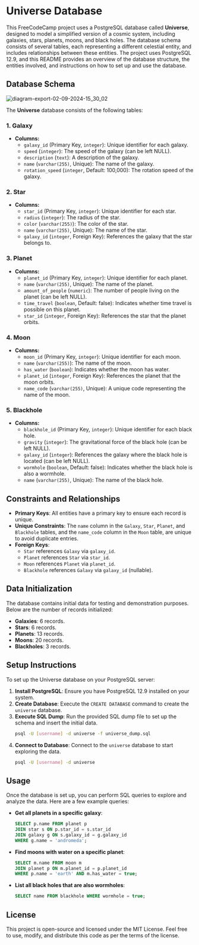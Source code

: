 # Universe Database

This FreeCodeCamp project uses a PostgreSQL database called **Universe**, designed to model a simplified version of a cosmic system, including galaxies, stars, planets, moons, and black holes. The database schema consists of several tables, each representing a different celestial entity, and includes relationships between these entities. The project uses PostgreSQL 12.9, and this README provides an overview of the database structure, the entities involved, and instructions on how to set up and use the database.


## Database Schema
![diagram-export-02-09-2024-15_30_02](https://github.com/user-attachments/assets/386c23b3-0853-4f73-aed7-685289253f12)

The **Universe** database consists of the following tables:

### 1. **Galaxy**
   - **Columns:**
     - `galaxy_id` (Primary Key, `integer`): Unique identifier for each galaxy.
     - `speed` (`integer`): The speed of the galaxy (can be left NULL).
     - `description` (`text`): A description of the galaxy.
     - `name` (`varchar(255)`, Unique): The name of the galaxy.
     - `rotation_speed` (`integer`, Default: 100,000): The rotation speed of the galaxy.

### 2. **Star**
   - **Columns:**
     - `star_id` (Primary Key, `integer`): Unique identifier for each star.
     - `radius` (`integer`): The radius of the star.
     - `color` (`varchar(255)`): The color of the star.
     - `name` (`varchar(255)`, Unique): The name of the star.
     - `galaxy_id` (`integer`, Foreign Key): References the galaxy that the star belongs to.

### 3. **Planet**
   - **Columns:**
     - `planet_id` (Primary Key, `integer`): Unique identifier for each planet.
     - `name` (`varchar(255)`, Unique): The name of the planet.
     - `amount_of_people` (`numeric`): The number of people living on the planet (can be left NULL).
     - `time_travel` (`boolean`, Default: false): Indicates whether time travel is possible on this planet.
     - `star_id` (`integer`, Foreign Key): References the star that the planet orbits.

### 4. **Moon**
   - **Columns:**
     - `moon_id` (Primary Key, `integer`): Unique identifier for each moon.
     - `name` (`varchar(255)`): The name of the moon.
     - `has_water` (`boolean`): Indicates whether the moon has water.
     - `planet_id` (`integer`, Foreign Key): References the planet that the moon orbits.
     - `name_code` (`varchar(255)`, Unique): A unique code representing the name of the moon.

### 5. **Blackhole**
   - **Columns:**
     - `blackhole_id` (Primary Key, `integer`): Unique identifier for each black hole.
     - `gravity` (`integer`): The gravitational force of the black hole (can be left NULL).
     - `galaxy_id` (`integer`): References the galaxy where the black hole is located (can be left NULL).
     - `wormhole` (`boolean`, Default: false): Indicates whether the black hole is also a wormhole.
     - `name` (`varchar(255)`, Unique): The name of the black hole.

## Constraints and Relationships

- **Primary Keys**: All entities have a primary key to ensure each record is unique.
- **Unique Constraints**: The `name` column in the `Galaxy`, `Star`, `Planet`, and `Blackhole` tables, and the `name_code` column in the `Moon` table, are unique to avoid duplicate entries.
- **Foreign Keys**: 
  - `Star` references `Galaxy` via `galaxy_id`.
  - `Planet` references `Star` via `star_id`.
  - `Moon` references `Planet` via `planet_id`.
  - `Blackhole` references `Galaxy` via `galaxy_id` (nullable).

## Data Initialization

The database contains initial data for testing and demonstration purposes. Below are the number of records initialized:

- **Galaxies**: 6 records.
- **Stars**: 6 records.
- **Planets**: 13 records.
- **Moons**: 20 records.
- **Blackholes**: 3 records.

## Setup Instructions

To set up the Universe database on your PostgreSQL server:

1. **Install PostgreSQL**: Ensure you have PostgreSQL 12.9 installed on your system.
2. **Create Database**: Execute the `CREATE DATABASE` command to create the `universe` database.
3. **Execute SQL Dump**: Run the provided SQL dump file to set up the schema and insert the initial data.
   ```bash
   psql -U [username] -d universe -f universe_dump.sql
   ```
4. **Connect to Database**: Connect to the `universe` database to start exploring the data.
   ```bash
   psql -U [username] -d universe
   ```

## Usage

Once the database is set up, you can perform SQL queries to explore and analyze the data. Here are a few example queries:

- **Get all planets in a specific galaxy**:
   ```sql
   SELECT p.name FROM planet p
   JOIN star s ON p.star_id = s.star_id
   JOIN galaxy g ON s.galaxy_id = g.galaxy_id
   WHERE g.name = 'andromeda';
   ```

- **Find moons with water on a specific planet**:
   ```sql
   SELECT m.name FROM moon m
   JOIN planet p ON m.planet_id = p.planet_id
   WHERE p.name = 'earth' AND m.has_water = true;
   ```

- **List all black holes that are also wormholes**:
   ```sql
   SELECT name FROM blackhole WHERE wormhole = true;
   ```

## License

This project is open-source and licensed under the MIT License. Feel free to use, modify, and distribute this code as per the terms of the license.


